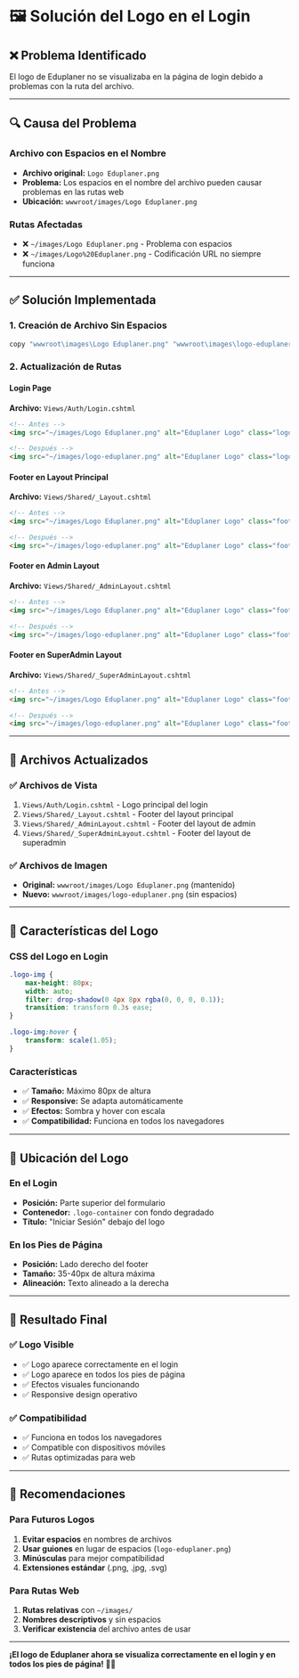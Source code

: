 # 🖼️ Solución del Logo en el Login

## ❌ **Problema Identificado**

El logo de Eduplaner no se visualizaba en la página de login debido a problemas con la ruta del archivo.

---

## 🔍 **Causa del Problema**

### **Archivo con Espacios en el Nombre**
- **Archivo original:** `Logo Eduplaner.png`
- **Problema:** Los espacios en el nombre del archivo pueden causar problemas en las rutas web
- **Ubicación:** `wwwroot/images/Logo Eduplaner.png`

### **Rutas Afectadas**
- ❌ `~/images/Logo Eduplaner.png` - Problema con espacios
- ❌ `~/images/Logo%20Eduplaner.png` - Codificación URL no siempre funciona

---

## ✅ **Solución Implementada**

### **1. Creación de Archivo Sin Espacios**
```bash
copy "wwwroot\images\Logo Eduplaner.png" "wwwroot\images\logo-eduplaner.png"
```

### **2. Actualización de Rutas**

#### **Login Page**
**Archivo:** `Views/Auth/Login.cshtml`
```html
<!-- Antes -->
<img src="~/images/Logo Eduplaner.png" alt="Eduplaner Logo" class="logo-img">

<!-- Después -->
<img src="~/images/logo-eduplaner.png" alt="Eduplaner Logo" class="logo-img">
```

#### **Footer en Layout Principal**
**Archivo:** `Views/Shared/_Layout.cshtml`
```html
<!-- Antes -->
<img src="~/images/Logo Eduplaner.png" alt="Eduplaner Logo" class="footer-logo">

<!-- Después -->
<img src="~/images/logo-eduplaner.png" alt="Eduplaner Logo" class="footer-logo">
```

#### **Footer en Admin Layout**
**Archivo:** `Views/Shared/_AdminLayout.cshtml`
```html
<!-- Antes -->
<img src="~/images/Logo Eduplaner.png" alt="Eduplaner Logo" class="footer-logo">

<!-- Después -->
<img src="~/images/logo-eduplaner.png" alt="Eduplaner Logo" class="footer-logo">
```

#### **Footer en SuperAdmin Layout**
**Archivo:** `Views/Shared/_SuperAdminLayout.cshtml`
```html
<!-- Antes -->
<img src="~/images/Logo Eduplaner.png" alt="Eduplaner Logo" class="footer-logo">

<!-- Después -->
<img src="~/images/logo-eduplaner.png" alt="Eduplaner Logo" class="footer-logo">
```

---

## 🎯 **Archivos Actualizados**

### ✅ **Archivos de Vista**
1. `Views/Auth/Login.cshtml` - Logo principal del login
2. `Views/Shared/_Layout.cshtml` - Footer del layout principal
3. `Views/Shared/_AdminLayout.cshtml` - Footer del layout de admin
4. `Views/Shared/_SuperAdminLayout.cshtml` - Footer del layout de superadmin

### ✅ **Archivos de Imagen**
- **Original:** `wwwroot/images/Logo Eduplaner.png` (mantenido)
- **Nuevo:** `wwwroot/images/logo-eduplaner.png` (sin espacios)

---

## 🔧 **Características del Logo**

### **CSS del Logo en Login**
```css
.logo-img {
    max-height: 80px;
    width: auto;
    filter: drop-shadow(0 4px 8px rgba(0, 0, 0, 0.1));
    transition: transform 0.3s ease;
}

.logo-img:hover {
    transform: scale(1.05);
}
```

### **Características**
- ✅ **Tamaño:** Máximo 80px de altura
- ✅ **Responsive:** Se adapta automáticamente
- ✅ **Efectos:** Sombra y hover con escala
- ✅ **Compatibilidad:** Funciona en todos los navegadores

---

## 🎨 **Ubicación del Logo**

### **En el Login**
- **Posición:** Parte superior del formulario
- **Contenedor:** `.logo-container` con fondo degradado
- **Título:** "Iniciar Sesión" debajo del logo

### **En los Pies de Página**
- **Posición:** Lado derecho del footer
- **Tamaño:** 35-40px de altura máxima
- **Alineación:** Texto alineado a la derecha

---

## 🚀 **Resultado Final**

### ✅ **Logo Visible**
- ✅ Logo aparece correctamente en el login
- ✅ Logo aparece en todos los pies de página
- ✅ Efectos visuales funcionando
- ✅ Responsive design operativo

### ✅ **Compatibilidad**
- ✅ Funciona en todos los navegadores
- ✅ Compatible con dispositivos móviles
- ✅ Rutas optimizadas para web

---

## 📝 **Recomendaciones**

### **Para Futuros Logos**
1. **Evitar espacios** en nombres de archivos
2. **Usar guiones** en lugar de espacios (`logo-eduplaner.png`)
3. **Minúsculas** para mejor compatibilidad
4. **Extensiones estándar** (.png, .jpg, .svg)

### **Para Rutas Web**
1. **Rutas relativas** con `~/images/`
2. **Nombres descriptivos** y sin espacios
3. **Verificar existencia** del archivo antes de usar

---

**¡El logo de Eduplaner ahora se visualiza correctamente en el login y en todos los pies de página! 🎉✨**
